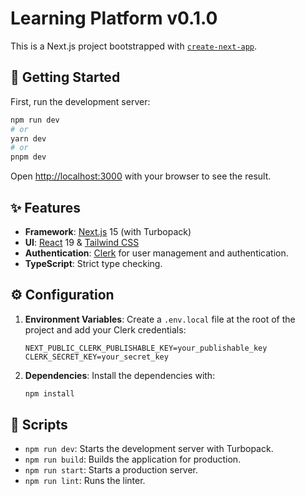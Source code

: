 # Learning Platform v0.1.0

This is a Next.js project bootstrapped with [`create-next-app`](https://github.com/vercel/next.js/tree/canary/packages/create-next-app).

## 🚀 Getting Started

First, run the development server:

```bash
npm run dev
# or
yarn dev
# or
pnpm dev
```

Open [http://localhost:3000](http://localhost:3000) with your browser to see the result.

## ✨ Features

*   **Framework**: [Next.js](https://nextjs.org/) 15 (with Turbopack)
*   **UI**: [React](https://react.dev/) 19 & [Tailwind CSS](https://tailwindcss.com/)
*   **Authentication**: [Clerk](https://clerk.com/) for user management and authentication.
*   **TypeScript**: Strict type checking.

## ⚙️ Configuration

1.  **Environment Variables**: Create a `.env.local` file at the root of the project and add your Clerk credentials:

    ```
    NEXT_PUBLIC_CLERK_PUBLISHABLE_KEY=your_publishable_key
    CLERK_SECRET_KEY=your_secret_key
    ```

2.  **Dependencies**: Install the dependencies with:
    ```bash
    npm install
    ```

## 📜 Scripts

*   `npm run dev`: Starts the development server with Turbopack.
*   `npm run build`: Builds the application for production.
*   `npm run start`: Starts a production server.
*   `npm run lint`: Runs the linter.
